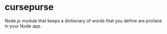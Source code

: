 # cursepurse
Node.js module that keeps a dictionary of words that you define are profane in your Node app.
